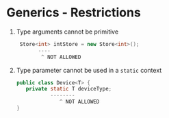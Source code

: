 # Generics - Restrictions

1. Type arguments cannot be primitive 
   ```java
    Store<int> intStore = new Store<int>();
          ----
           ^ NOT ALLOWED
   ```
2. Type parameter cannot be used in a `static` context

   ```java
   public class Device<T> {
      private static T deviceType;
              --------
                 ^ NOT ALLOWED
   }
   ```